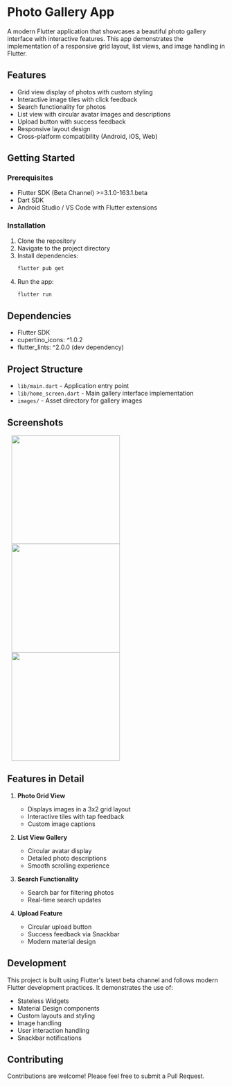 # Photo Gallery App

A modern Flutter application that showcases a beautiful photo gallery interface with interactive features. This app demonstrates the implementation of a responsive grid layout, list views, and image handling in Flutter.

## Features

- Grid view display of photos with custom styling
- Interactive image tiles with click feedback
- Search functionality for photos
- List view with circular avatar images and descriptions
- Upload button with success feedback
- Responsive layout design
- Cross-platform compatibility (Android, iOS, Web)

## Getting Started

### Prerequisites

- Flutter SDK (Beta Channel) >=3.1.0-163.1.beta
- Dart SDK
- Android Studio / VS Code with Flutter extensions

### Installation

1. Clone the repository
2. Navigate to the project directory
3. Install dependencies:
   ```bash
   flutter pub get
   ```
4. Run the app:
   ```bash
   flutter run
   ```

## Dependencies

- Flutter SDK
- cupertino_icons: ^1.0.2
- flutter_lints: ^2.0.0 (dev dependency)

## Project Structure

- `lib/main.dart` - Application entry point
- `lib/home_screen.dart` - Main gallery interface implementation
- `images/` - Asset directory for gallery images

## Screenshots

<p>
<img src="images/one.png" width=250px hspace="10">
<img src="images/two.png" width=250px hspace="10">
<img src="images/three.png" width=250px hspace="10">
</p>

## Features in Detail

1. **Photo Grid View**
   - Displays images in a 3x2 grid layout
   - Interactive tiles with tap feedback
   - Custom image captions

2. **List View Gallery**
   - Circular avatar display
   - Detailed photo descriptions
   - Smooth scrolling experience

3. **Search Functionality**
   - Search bar for filtering photos
   - Real-time search updates

4. **Upload Feature**
   - Circular upload button
   - Success feedback via Snackbar
   - Modern material design

## Development

This project is built using Flutter's latest beta channel and follows modern Flutter development practices. It demonstrates the use of:

- Stateless Widgets
- Material Design components
- Custom layouts and styling
- Image handling
- User interaction handling
- Snackbar notifications

## Contributing

Contributions are welcome! Please feel free to submit a Pull Request.



